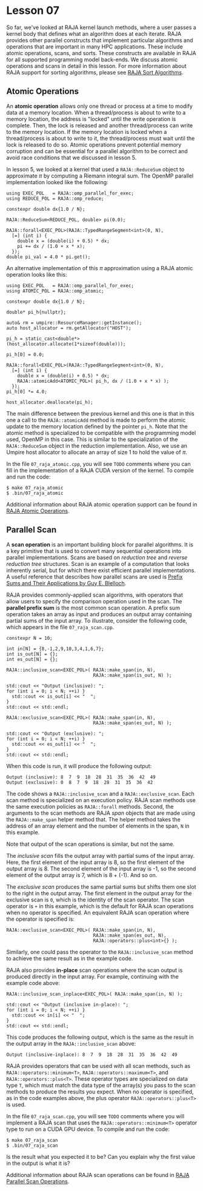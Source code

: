 # Lesson 07

So far, we've looked at RAJA kernel launch methods, where a user passes a kernel
body that defines what an algorithm does at each iterate. RAJA provides
other parallel constructs that implement particular algorithms and operations
that are important in many HPC applications. These include atomic operations,
scans, and sorts. These constructs are available in RAJA for all supported
programming model back-ends. We discuss atomic operations and scans in detail
in this lesson. For more information about RAJA support for sorting algorithms,
please see [RAJA Sort Algorithms](https://raja.readthedocs.io/en/develop/sphinx/user_guide/tutorial/sort.html).

## Atomic Operations

An **atomic operation** allows only one thread or process at a time to modify
data at a memory location. When a thread/process is about to write to
a memory location, the address is "locked" until the write operation is
complete. Then, the lock is released and another thread/process can write to
the memory location. If the memory location is locked when a thread/process is
about to write to it, the thread/process must wait until the lock is released
to do so. Atomic operations prevent potential memory corruption and can be
essential for a parallel algorithm to be correct and avoid race conditions
that we discussed in lesson 5.

In lesson 5, we looked at a kernel that used a `RAJA::ReduceSum` object to 
approximate $\pi$ by computing a Riemann integral sum. The OpenMP parallel
implementation looked like the following:

```
using EXEC_POL   = RAJA::omp_parallel_for_exec;
using REDUCE_POL = RAJA::omp_reduce; 

constexpr double dx{1.0 / N};

RAJA::ReduceSum<REDUCE_POL, double> pi(0.0);

RAJA::forall<EXEC_POL>(RAJA::TypedRangeSegment<int>(0, N),
  [=] (int i) {
    double x = (double(i) + 0.5) * dx;
    pi += dx / (1.0 + x * x);
  });
double pi_val = 4.0 * pi.get();
```

An alternative implementation of this $\pi$ approximation using a RAJA atomic
operation looks like this:

```
using EXEC_POL   = RAJA::omp_parallel_for_exec;
using ATOMIC_POL = RAJA::omp_atomic;

constexpr double dx{1.0 / N};

double* pi_h{nullptr};

auto& rm = umpire::ResourceManager::getInstance();
auto host_allocator = rm.getAllocator("HOST");

pi_h = static_cast<double*>(host_allocator.allocate(1*sizeof(double)));

pi_h[0] = 0.0;

RAJA::forall<EXEC_POL>(RAJA::TypedRangeSegment<int>(0, N),
  [=] (int i) {
    double x = (double(i) + 0.5) * dx;
    RAJA::atomicAdd<ATOMIC_POL>( pi_h, dx / (1.0 + x * x) );
  });
pi_h[0] *= 4.0;

host_allocator.deallocate(pi_h);
```

The main difference between the previous kernel and this one is that in this
one a call to the `RAJA::atomicAdd` method is made to perform the atomic
update to the memory location defined by the pointer `pi_h`. Note that the
atomic method is specialized to be compatible with the programming model used,
OpenMP in this case. This is similar to the specialization of the
`RAJA::ReduceSum` object in the reduction implementation. Also, we use 
an Umpire host allocator to allocate an array of size 1 to hold the value of 
$\pi$. 

In the file `07_raja_atomic.cpp`, you will see `TODO` comments where you can
fill in the implementation of a RAJA CUDA version of the kernel. To compile and
run the code:

```
$ make 07_raja_atomic
$ .bin/07_raja_atomic
```

Additional information about RAJA atomic operation support can be found in
[RAJA Atomic Operations](https://raja.readthedocs.io/en/develop/sphinx/user_guide/tutorial/atomic_histogram.html).

## Parallel Scan

A **scan operation** is an important building block for parallel algorithms. It
is a key primitive that is used to convert many sequential operations into
parallel implementations. Scans are based on *reduction tree* and
*reverse reduction tree* structures. Scan is an example of a computation that
looks inherently serial, but for which there exist efficient parallel
implementations. A useful reference that describes how parallel scans are used
is [Prefix Sums and Their Applications by Guy E. Blelloch](https://www.cs.cmu.edu/~guyb/papers/Ble93.pdf).

RAJA provides commonly-applied scan algorithms, with operators that allow
users to specify the comparison operation used in the scan. The
**parallel prefix sum** is the most common scan operation. A prefix sum
operation takes an array as input and produces an output array containing
partial sums of the input array. To illustrate, consider the following code,
which appears in the file `07_raja_scan.cpp`.

```
constexpr N = 10;

int in[N] = {8,-1,2,9,10,3,4,1,6,7};
int is_out[N] = {};
int es_out[N] = {};

RAJA::inclusive_scan<EXEC_POL>( RAJA::make_span(in, N),
                                RAJA::make_span(is_out, N) );

std::cout << "Output (inclusive): "; 
for (int i = 0; i < N; ++i) }
  std::cout << is_out[i] << "  ";
}
std::cout << std::endl;

RAJA::exclusive_scan<EXEC_POL>( RAJA::make_span(in, N),
                                RAJA::make_span(es_out, N) );

std::cout << "Output (exclusive): "; 
for (int i = 0; i < N; ++i) }
  std::cout << es_out[i] << "  ";
}
std::cout << std::endl;
```

When this code is run, it will produce the following output:
```
Output (inclusive): 8  7  9  18  28  31  35  36  42  49
Output (exclusive): 0  8  7  9  18  28  31  35  36  42
```

The code shows a `RAJA::inclusive_scan` and a `RAJA::exclusive_scan`. Each
scan method is specialized on an execution policy. RAJA scan methods use the
same execution policies as `RAJA::forall` methods. Second, the arguments to
the scan methods are RAJA *span* objects that are made using the 
`RAJA::make_span` helper method that. The helper method takes the address of
an array element and the number of elements in the span, `N` in this example.

Note that output of the scan operations is similar, but not the same.

The *inclusive scan* fills the output array with partial sums of the input
array. Here, the first element of the input array is 8, so the first element
of the output array is 8. The second element of the input array is -1,
so the second element of the output array is 7, which is 8 + (-1). And so on.

The *exclusive scan* produces the same partial sums but shifts them one slot
to the right in the output array. The first element in the output array for
the exclusive scan is `0`, which is the identity of the scan operator. The
scan operator is `+` in this example, which is the default for RAJA scan 
operations when no operator is specified. An equivalent RAJA scan operation 
where the operator is specified is:

```
RAJA::exclusive_scan<EXEC_POL>( RAJA::make_span(in, N),
                                RAJA::make_span(es_out, N),
                                RAJA::operators::plus<int>{} );
``` 
Similarly, one could pass the operator to the `RAJA::inclusive_scan` method
to achieve the same result as in the example code.

RAJA also provides **in-place** scan operations where the scan output is
produced directly in the input array. For example, continuing with the 
example code above:

```
RAJA::inclusive_scan_inplace<EXEC_POL>( RAJA::make_span(in, N) );

std::cout << "Output (inclusive in-place): ";
for (int i = 0; i < N; ++i) }
  std::cout << in[i] << "  ";
}
std::cout << std::endl;
```

This code produces the following output, which is the same as the result in the
output array in the `RAJA::inclusive_scan` above:
```
Output (inclusive-inplace): 8  7  9  18  28  31  35  36  42  49
```

RAJA provides operators that can be used with all scan methods, such as
`RAJA::operators::minimum<T>`, `RAJA::operators::maximum<T>`, and
`RAJA::operators::plus<T>`. These operator types are specialized on data type
`T`, which must match the data type of the array(s) you pass to the scan
methods to produce the results you expect. When no operator is specified,
as in the code examples above, the plus operator `RAJA::operators::plus<T>`
is used.

In the file `07_raja_scan.cpp`, you will see `TODO` comments where you will
implement a RAJA scan that uses the `RAJA::operators::minimum<T>` operator
type to run on a CUDA GPU device. To compile and run the code:

```
$ make 07_raja_scan
$ .bin/07_raja_scan
```

Is the result what you expected it to be? Can you explain why the first value
in the output is what it is?

Additional information about RAJA scan operations can be found in
[RAJA Parallel Scan Operations](https://raja.readthedocs.io/en/develop/sphinx/user_guide/tutorial/scan.html).
